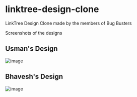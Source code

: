 # linktree-design-clone

LinkTree Design Clone made by the members of Bug Busters

Screenshots of the designs

## Usman's Design
![image](https://user-images.githubusercontent.com/51731966/209363900-8153ab4c-5497-4d22-83c7-8338afa72370.png)
## Bhavesh's Design
![image](https://cdn.discordapp.com/attachments/1056086845693370439/1056105527240818768/ezgif.com-gif-maker_1.gif)
